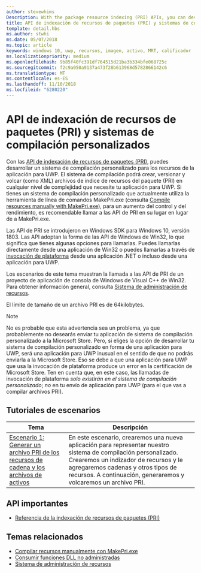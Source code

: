 ```yaml
---
author: stevewhims
Description: With the package resource indexing (PRI) APIs, you can develop a custom build system for your UWP app's resources. The build system will be able to create, version, and dump PRI files to whatever level of complexity your UWP app needs.
title: API de indexación de recursos de paquetes (PRI) y sistemas de compilación personalizados
template: detail.hbs
ms.author: stwhi
ms.date: 05/07/2018
ms.topic: article
keywords: windows 10, uwp, recursos, imagen, activo, MRT, calificador
ms.localizationpriority: medium
ms.openlocfilehash: 9b85f40fc391df764515d21ba3b334bfe068725c
ms.sourcegitcommit: f2c9a050a9137a473f28b613968d5782866142c6
ms.translationtype: MT
ms.contentlocale: es-ES
ms.lasthandoff: 11/10/2018
ms.locfileid: "6280220"
---
```

# <a name="package-resource-indexing-pri-apis-and-custom-build-systems"></a>API de indexación de recursos de paquetes (PRI) y sistemas de compilación personalizados
Con las [API de indexación de recursos de paquetes (PRI)](https://msdn.microsoft.com/library/windows/desktop/mt845690), puedes desarrollar un sistema de compilación personalizado para los recursos de la aplicación para UWP. El sistema de compilación podrá crear, versionar y volcar (como XML) archivos de índice de recursos del paquete (PRI) en cualquier nivel de complejidad que necesite tu aplicación para UWP. Si tienes un sistema de compilación personalizado que actualmente utiliza la herramienta de línea de comandos MakePri.exe (consulta [Compile resources manually with MakePri.exe](makepri-exe-command-options.md)), para un aumento del control y del rendimiento, es recomendable llamar a las API de PRI en su lugar en lugar de a MakePri.exe.

Las API de PRI se introdujeron en Windows SDK para Windows 10, versión 1803. Las API adoptan la forma de las API de Windows de Win32, lo que significa que tienes algunas opciones para llamarlas. Puedes llamarlas directamente desde una aplicación de Win32 o puedes llamarlas a través de [invocación de plataforma](/dotnet/framework/interop/consuming-unmanaged-dll-functions?branch=live) desde una aplicación .NET o incluso desde una aplicación para UWP.

Los escenarios de este tema muestran la llamada a las API de PRI de un proyecto de aplicación de consola de Windows de Visual C++ de Win32. Para obtener información general, consulta [Sistema de administración de recursos](resource-management-system.md).

El límite de tamaño de un archivo PRI es de 64kilobytes.

> [!NOTE]
> No es probable que esta advertencia sea un problema, ya que probablemente no desearás enviar tu aplicación de sistema de compilación personalizado a la Microsoft Store. Pero, si eliges la opción de desarrollar tu sistema de compilación personalizado en forma de una aplicación para UWP, será una aplicación para UWP inusual en el sentido de que no podrás enviarla a la Microsoft Store. Eso se debe a que una aplicación para UWP que usa la invocación de plataforma produce un error en la certificación de Microsoft Store. Ten en cuenta que, en este caso, las llamadas de invocación de plataforma *solo existirán en el sistema de compilación personalizado*; *no* en tu envío de aplicación para UWP (para el que vas a compilar archivos PRI).

## <a name="scenario-walkthroughs"></a>Tutoriales de escenarios
|Tema|Descripción|
|-|-|
|[Escenario 1: Generar un archivo PRI de los recursos de cadena y los archivos de activos](pri-apis-scenario-1.md)|En este escenario, crearemos una nueva aplicación para representar nuestro sistema de compilación personalizado. Crearemos un indizador de recursos y le agregaremos cadenas y otros tipos de recursos. A continuación, generaremos y volcaremos un archivo PRI.|

## <a name="important-apis"></a>API importantes
* [Referencia de la indexación de recursos de paquetes (PRI)](https://msdn.microsoft.com/library/windows/desktop/mt845690)

## <a name="related-topics"></a>Temas relacionados
* [Compilar recursos manualmente con MakePri.exe](makepri-exe-command-options.md)
* [Consumir funciones DLL no administradas](/dotnet/framework/interop/consuming-unmanaged-dll-functions?branch=live)
* [Sistema de administración de recursos](resource-management-system.md)
